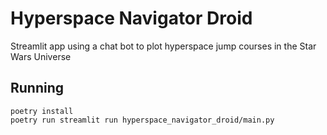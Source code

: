 # Hyperspace Navigator Droid
Streamlit app using a chat bot to plot hyperspace jump courses in the Star Wars Universe

## Running
```
poetry install
poetry run streamlit run hyperspace_navigator_droid/main.py
```
